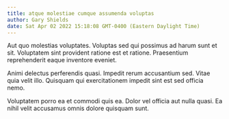 ```yaml
---
title: atque molestiae cumque assumenda voluptas
author: Gary Shields
date: Sat Apr 02 2022 15:18:08 GMT-0400 (Eastern Daylight Time)
---
```

Aut quo molestias voluptates. Voluptas sed qui possimus ad harum sunt et sit. Voluptatem sint provident ratione est et ratione. Praesentium reprehenderit eaque inventore eveniet.

 Animi delectus perferendis quasi. Impedit rerum accusantium sed. Vitae quia velit illo. Quisquam qui exercitationem impedit sint est sed officia nemo.

 Voluptatem porro ea et commodi quis ea. Dolor vel officia aut nulla quasi. Ea nihil velit accusamus omnis dolore quisquam sunt.